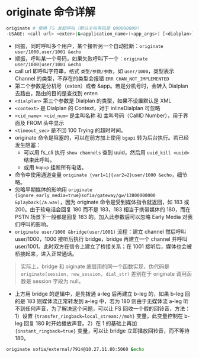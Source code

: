 # originate 命令详解

```sh
originate # 使用 FS 发起呼叫（默认主叫号码是 000000000）
-USAGE: <call url> <exten>|&<application_name>(<app_args>) [<dialplan>] [<context>] [<cid_name>] [<cid_num>] [<timeout_sec>]
```

- 同振，同时呼叫多个用户，某个接听另一个自动挂断：`originate user/1000,user/1001 &echo`
- 顺振，呼叫某一个号码，如果失败呼叫下一个：`originate user/1000|user/1001 &echo`
- call url 即呼叫字符串，格式 `类型/参数/参数`，如  `user/1000`，类型表示 Channel 的类型，不存在的类型会报错 `ERR CHAN_NOT_IMPLEMENTED`
- 第二个参数是分机号（exten）或者 &app。若是分机号时，会转入 Dialplan 去路由，路由的目的是查找到 enten
- `<dialplan>` 第三个参数是  Dialplan 的类型，如果不设置默认是 XML
- `<context>` 是 Dialplan 的 Context，对于 inlineDialplan 可忽略
- `<cid_name> <cid_num>` 是主叫名称 和 主叫号码（CallID Number），用于界面及 FROM 头中显示
- `<timeout_sec>` 是不回 100 Trying 的超时时间。
- originate 命令是阻塞的，可以在前方加上使用 `bgapi` 转为后台执行。若已经发生阻塞：
  - 可以用 fs_cli 执行 `show channels` 查到 uuid，然后用 `uuid_kill <uuid>` 结束此呼叫。
  - 或用 `hupup` 挂断所有电话。
- 命令中使用通道变量 `originate {var1=1}{var2=2}user/1000 &echo`，细节略。
- 忽略早期媒体的影响用 `originate {ignore_early_media=true}sofia/gateway/gw/13800000000 &playback(/a.wav)`，因为 originate 命令是受到媒体指令就返回，如 183 或 200。由于软电话会回复 180 而不是 183，183 相当于携带媒体的 180，而在 PSTN 场景下一般都是回复 183 的。加入此参数后可以忽略 Early Media 对我们呼叫的影响。
- `originate user/1000 &bridge(user/1001)` 流程：建立 channel 然后呼叫 user/1000，1000 接听后执行 bridge，bridge 再建立一个 channel 并呼叫 user/1001。此时双方在信令上建立了桥接关系；在 1001 接听后，媒体也会被桥接起来，进入正常通话。
> 实际上，bridge 和 oiginate 底层用的同一个函数实现，伪代码是 `originate(session, new_session, dial_str)` 差别在于 originate 调用函数是 session 字段为 null。
- 上方用 bridge 的逻辑中，是先拨通 a-leg 后再建立 b-leg 的，如果 b-leg 回的是 183 则媒体流正常转发到 a-leg 中，若为 180 则由于无媒体流 a-leg 听不到任何声音，为了解决这个问题，可以让 FS 回收一个假的回铃音，方法：1）设置 `{transfer_ringback=local_stream://moh}` 变量，此变量控制在 b-leg 回复 180 时开始播放声音。2）在 1 的基础上再加 `{instant_ringback=true}` 变量，可以让 bridge 立即播放回铃音，而不等待 180。


```sh
originate sofia/external/7914@10.27.11.80:5060 &echo
```
